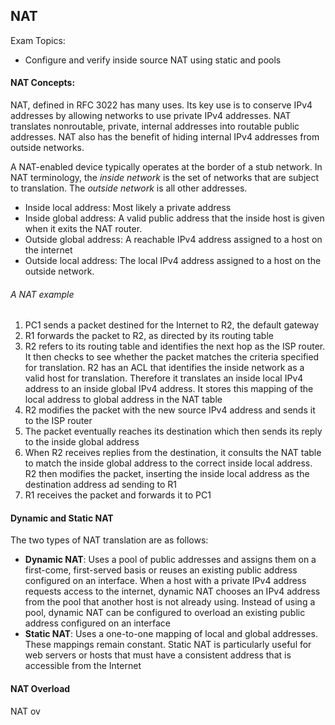 ## NAT

Exam Topics:

- Configure and verify inside source NAT using static and pools

#### NAT Concepts:

NAT, defined in RFC 3022 has many uses. Its key use is to conserve IPv4 addresses by allowing networks to use private IPv4 addresses. NAT translates nonroutable, private, internal addresses into routable public addresses. NAT also has the benefit of hiding internal IPv4 addresses from outside networks.

A NAT-enabled device typically operates at the border of a stub network. 
In NAT terminology, the *inside network* is the set of networks that are subject to translation. The *outside network* is all other addresses.

- Inside local address: Most likely a private address
- Inside global address: A valid public address that the inside host is given when it exits the NAT router.
- Outside global address: A reachable IPv4 address assigned to a host on the internet
- Outside local address: The local IPv4 address assigned to a host on the outside network.

###### A NAT example

1. PC1 sends a packet destined for the Internet to R2, the default gateway
2. R1 forwards the packet to R2, as directed by its routing table
3. R2 refers to its routing table and identifies the next hop as the ISP router. It then checks to see whether the packet matches the criteria specified for translation. R2 has an ACL that identifies the inside network as a valid host for translation. Therefore it translates an inside local IPv4 address to an inside global IPv4 address. It stores this mapping of the local address to global address in the NAT table 
4. R2 modifies the packet with the new source IPv4 address and sends it to the ISP router
5. The packet eventually reaches its destination which then sends its reply to the inside global address
6. When R2 receives replies from the destination, it consults the NAT table to match the inside global address to the correct inside local address. R2 then modifies the packet, inserting the inside local address as the destination address ad sending to R1
7. R1 receives the packet and forwards it to PC1

#### Dynamic and Static NAT

The two types of NAT translation are as follows:
- **Dynamic NAT**: Uses a pool of public addresses and assigns them on a first-come, first-served basis or reuses an existing public address configured on an interface. When a host with a private IPv4 address requests access to the internet, dynamic NAT chooses an IPv4 address from the pool that another host is not already using. Instead of using a pool, dynamic NAT can be configured to overload an existing public address configured on an interface
- **Static NAT**: Uses a one-to-one mapping of local and global addresses. These mappings remain constant. Static NAT is particularly useful for web servers or hosts that must have a consistent address that is accessible from the Internet

#### NAT Overload

NAT ov
